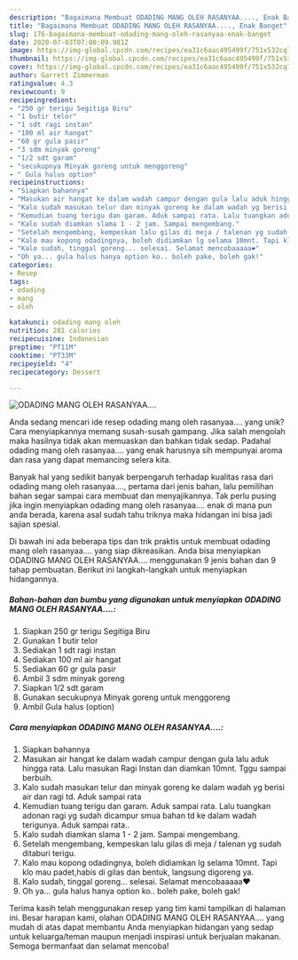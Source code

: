 ```yaml
---
description: "Bagaimana Membuat ODADING MANG OLEH RASANYAA...., Enak Banget"
title: "Bagaimana Membuat ODADING MANG OLEH RASANYAA...., Enak Banget"
slug: 176-bagaimana-membuat-odading-mang-oleh-rasanyaa-enak-banget
date: 2020-07-03T07:00:09.981Z
image: https://img-global.cpcdn.com/recipes/ea31c6aac495499f/751x532cq70/odading-mang-oleh-rasanyaa-foto-resep-utama.jpg
thumbnail: https://img-global.cpcdn.com/recipes/ea31c6aac495499f/751x532cq70/odading-mang-oleh-rasanyaa-foto-resep-utama.jpg
cover: https://img-global.cpcdn.com/recipes/ea31c6aac495499f/751x532cq70/odading-mang-oleh-rasanyaa-foto-resep-utama.jpg
author: Garrett Zimmerman
ratingvalue: 4.3
reviewcount: 9
recipeingredient:
- "250 gr terigu Segitiga Biru"
- "1 butir telor"
- "1 sdt ragi instan"
- "100 ml air hangat"
- "60 gr gula pasir"
- "3 sdm minyak goreng"
- "1/2 sdt garam"
- "secukupnya Minyak goreng untuk menggoreng"
- " Gula halus option"
recipeinstructions:
- "Siapkan bahannya"
- "Masukan air hangat ke dalam wadah campur dengan gula lalu aduk hingga rata. Lalu masukan Ragi Instan dan diamkan 10mnt. Tggu sampai berbuih."
- "Kalo sudah masukan telur dan minyak goreng ke dalam wadah yg berisi air dan ragi td. Aduk sampai rata"
- "Kemudian tuang terigu dan garam. Aduk sampai rata. Lalu tuangkan adonan ragi yg sudah dicampur smua bahan td ke dalam wadah terigunya. Aduk sampai rata.."
- "Kalo sudah diamkan slama 1 - 2 jam. Sampai mengembang."
- "Setelah mengembang, kempeskan lalu gilas di meja / talenan yg sudah ditaburi terigu."
- "Kalo mau kopong odadingnya, boleh didiamkan lg selama 10mnt. Tapi klo mau padet,habis di gilas dan bentuk, langsung digoreng ya."
- "Kalo sudah, tinggal goreng... selesai. Selamat mencobaaaaa❤"
- "Oh ya... gula halus hanya option ko.. boleh pake, boleh gak!"
categories:
- Resep
tags:
- odading
- mang
- oleh

katakunci: odading mang oleh 
nutrition: 281 calories
recipecuisine: Indonesian
preptime: "PT11M"
cooktime: "PT33M"
recipeyield: "4"
recipecategory: Dessert

---
```



![ODADING MANG OLEH RASANYAA....](https://img-global.cpcdn.com/recipes/ea31c6aac495499f/751x532cq70/odading-mang-oleh-rasanyaa-foto-resep-utama.jpg)

Anda sedang mencari ide resep odading mang oleh rasanyaa.... yang unik? Cara menyiapkannya memang susah-susah gampang. Jika salah mengolah maka hasilnya tidak akan memuaskan dan bahkan tidak sedap. Padahal odading mang oleh rasanyaa.... yang enak harusnya sih mempunyai aroma dan rasa yang dapat memancing selera kita.



Banyak hal yang sedikit banyak berpengaruh terhadap kualitas rasa dari odading mang oleh rasanyaa...., pertama dari jenis bahan, lalu pemilihan bahan segar sampai cara membuat dan menyajikannya. Tak perlu pusing jika ingin menyiapkan odading mang oleh rasanyaa.... enak di mana pun anda berada, karena asal sudah tahu triknya maka hidangan ini bisa jadi sajian spesial.


Di bawah ini ada beberapa tips dan trik praktis untuk membuat odading mang oleh rasanyaa.... yang siap dikreasikan. Anda bisa menyiapkan ODADING MANG OLEH RASANYAA.... menggunakan 9 jenis bahan dan 9 tahap pembuatan. Berikut ini langkah-langkah untuk menyiapkan hidangannya.

<!--inarticleads1-->

##### Bahan-bahan dan bumbu yang digunakan untuk menyiapkan ODADING MANG OLEH RASANYAA....:

1. Siapkan 250 gr terigu Segitiga Biru
1. Gunakan 1 butir telor
1. Sediakan 1 sdt ragi instan
1. Sediakan 100 ml air hangat
1. Sediakan 60 gr gula pasir
1. Ambil 3 sdm minyak goreng
1. Siapkan 1/2 sdt garam
1. Gunakan secukupnya Minyak goreng untuk menggoreng
1. Ambil  Gula halus (option)




<!--inarticleads2-->

##### Cara menyiapkan ODADING MANG OLEH RASANYAA....:

1. Siapkan bahannya
1. Masukan air hangat ke dalam wadah campur dengan gula lalu aduk hingga rata. Lalu masukan Ragi Instan dan diamkan 10mnt. Tggu sampai berbuih.
1. Kalo sudah masukan telur dan minyak goreng ke dalam wadah yg berisi air dan ragi td. Aduk sampai rata
1. Kemudian tuang terigu dan garam. Aduk sampai rata. Lalu tuangkan adonan ragi yg sudah dicampur smua bahan td ke dalam wadah terigunya. Aduk sampai rata..
1. Kalo sudah diamkan slama 1 - 2 jam. Sampai mengembang.
1. Setelah mengembang, kempeskan lalu gilas di meja / talenan yg sudah ditaburi terigu.
1. Kalo mau kopong odadingnya, boleh didiamkan lg selama 10mnt. Tapi klo mau padet,habis di gilas dan bentuk, langsung digoreng ya.
1. Kalo sudah, tinggal goreng... selesai. Selamat mencobaaaaa❤
1. Oh ya... gula halus hanya option ko.. boleh pake, boleh gak!




Terima kasih telah menggunakan resep yang tim kami tampilkan di halaman ini. Besar harapan kami, olahan ODADING MANG OLEH RASANYAA.... yang mudah di atas dapat membantu Anda menyiapkan hidangan yang sedap untuk keluarga/teman maupun menjadi inspirasi untuk berjualan makanan. Semoga bermanfaat dan selamat mencoba!
